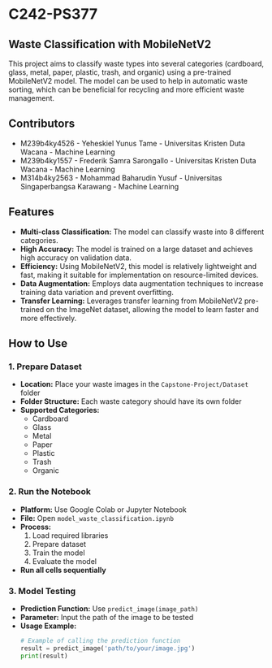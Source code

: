 # C242-PS377 
## Waste Classification with MobileNetV2

This project aims to classify waste types into several categories (cardboard, glass, metal, paper, plastic, trash, and organic) using a pre-trained MobileNetV2 model. The model can be used to help in automatic waste sorting, which can be beneficial for recycling and more efficient waste management.
## Contributors
 - M239b4ky4526 - Yeheskiel Yunus Tame - Universitas Kristen Duta Wacana - Machine Learning
 - M239b4ky1557 - Frederik Samra Sarongallo - Universitas Kristen Duta Wacana - Machine Learning
 - M314b4ky2563 - Mohammad Baharudin Yusuf - Universitas Singaperbangsa Karawang -  Machine Learning 
## Features

* **Multi-class Classification:** The model can classify waste into 8 different categories.
* **High Accuracy:** The model is trained on a large dataset and achieves high accuracy on validation data.
* **Efficiency:** Using MobileNetV2, this model is relatively lightweight and fast, making it suitable for implementation on resource-limited devices.
* **Data Augmentation:** Employs data augmentation techniques to increase training data variation and prevent overfitting.
* **Transfer Learning:** Leverages transfer learning from MobileNetV2 pre-trained on the ImageNet dataset, allowing the model to learn faster and more effectively.

## How to Use

### 1. Prepare Dataset

* **Location:** Place your waste images in the `Capstone-Project/Dataset` folder
* **Folder Structure:** Each waste category should have its own folder
* **Supported Categories:**
  - Cardboard
  - Glass
  - Metal
  - Paper
  - Plastic
  - Trash
  - Organic

### 2. Run the Notebook

* **Platform:** Use Google Colab or Jupyter Notebook
* **File:** Open `model_waste_classification.ipynb`
* **Process:**
  1. Load required libraries
  2. Prepare dataset
  3. Train the model
  4. Evaluate the model
* **Run all cells sequentially**

### 3. Model Testing

* **Prediction Function:** Use `predict_image(image_path)`
* **Parameter:** Input the path of the image to be tested
* **Usage Example:**
  ```python
  # Example of calling the prediction function
  result = predict_image('path/to/your/image.jpg')
  print(result)
